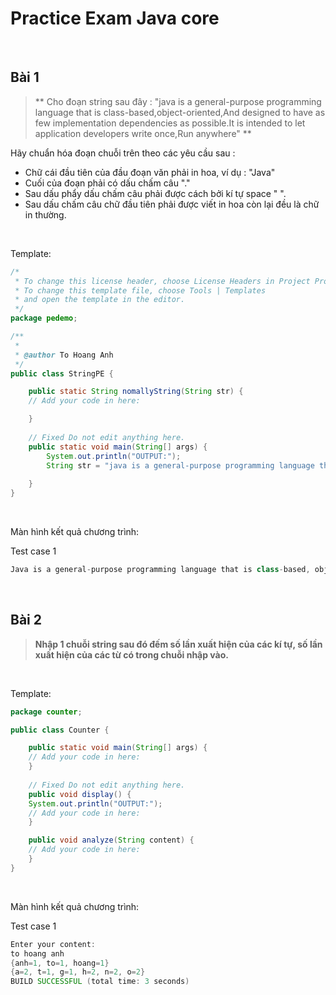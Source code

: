 # Practice Exam Java core

<br />

## Bài 1

> **
Cho đoạn string sau đây :
"java is a general-purpose programming language that is class-based,object-oriented,And designed
to have as few implementation dependencies as possible.It is intended to let application developers write once,Run anywhere"
**

Hãy chuẩn hóa đoạn chuỗi trên theo các yêu cầu sau : 

- Chữ cái đầu tiên của đầu đoạn văn phải in hoa, ví dụ : "Java"
- Cuối của đoạn phải có dấu chấm câu "."
- Sau dấu phẩy dấu chấm câu phải được cách bởi kí tự space " ".
- Sau dấu chấm câu chữ đầu tiên phải được viết in hoa còn lại đều là chữ in thường.


<br />

Template:
```java
/*
 * To change this license header, choose License Headers in Project Properties.
 * To change this template file, choose Tools | Templates
 * and open the template in the editor.
 */
package pedemo;

/**
 *
 * @author To Hoang Anh
 */
public class StringPE {

    public static String nomallyString(String str) {
    // Add your code in here:

    }
    
    // Fixed Do not edit anything here.
    public static void main(String[] args) {
    	System.out.println("OUTPUT:");
        String str = "java is a general-purpose programming language that is class-based,object-oriented,And designed to have as few 		implementation dependencies as possible.It is intended to let application developers write once,Run anywhere";
        
    }
}

```

<br />

Màn hình kết quả chương trình:

Test case 1
```java
Java is a general-purpose programming language that is class-based, object-oriented, and designed to have as few implementation dependencies as possible. It is intended to let application developers write once, run anywhere.
```
<br />

## Bài 2

> **Nhập 1 chuỗi string sau đó đếm số lần xuất hiện của các kí tự, số lần xuất hiện của các từ có trong chuỗi nhập vào.**

<br />

Template:
```java
package counter;

public class Counter {

    public static void main(String[] args) {
    // Add your code in here:
    }
    
    // Fixed Do not edit anything here.
    public void display() {
    System.out.println("OUTPUT:");
    // Add your code in here:
    }

    public void analyze(String content) {
    // Add your code in here:
    }
}

```

<br />

Màn hình kết quả chương trình:

Test case 1
```java
Enter your content: 
to hoang anh
{anh=1, to=1, hoang=1}
{a=2, t=1, g=1, h=2, n=2, o=2}
BUILD SUCCESSFUL (total time: 3 seconds)
```

<br />
